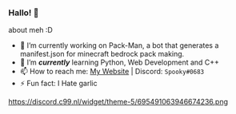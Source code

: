 ### Hallo! 👋

about meh :D

- 🔭 I’m currently working on Pack-Man, a bot that generates a manifest.json for minecraft bedrock pack making.
- 🌱 I’m ***currently*** learning Python, Web Development and C++
- 📫 How to reach me: [My Website](https://itsspooky.netlify.app/) | Discord: `Spooky#0683`
- ⚡ Fun fact: I Hate garlic

https://discord.c99.nl/widget/theme-5/695491063946674236.png

<!-- #### Languages I'm a familiar with:

- 🐍 Python
- 💻 HTML/CSS
-->
